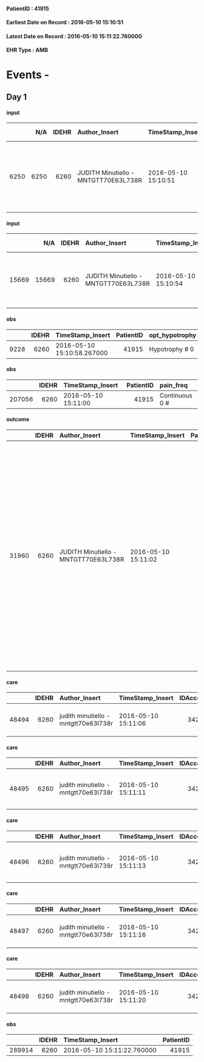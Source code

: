 
#### PatientID : 41915
#### Earliest Date on Record : 2016-05-10 15:10:51
#### Latest Date on Record : 2016-05-10 15:11:22.760000
#### EHR Type : AMB

# Events - 

## Day 1

#### input
|      |    N/A |   IDEHR | Author_Insert                        | TimeStamp_Insert    |   IDAccess | EHRType   |   PatientID |   IDDigitalSignDocument | persone_vicine   |   Unnamed: 0_y |   IDANAMNESI_MED |   Non_Rilevabile_y | Note_Non_Rilevabile_y   | opt_consapevolezza                                      | diagnosis                                                                                               |
|-----:|-------:|--------:|:-------------------------------------|:--------------------|-----------:|:----------|------------:|------------------------:|:-----------------|---------------:|-----------------:|-------------------:|:------------------------|:--------------------------------------------------------|:--------------------------------------------------------------------------------------------------------|
| 6250 |   6250 |    6260 | JUDITH Minutiello - MNTGTT70E63L738R | 2016-05-10 15:10:51 |      34258 | AMB       |       41915 |                  360687 | N/A              |           5611 |             4235 |                  0 | NR                      | Awareness of diagnosis and prognosis overestimation # 3 | 7/2014 nefrectomia sin per ca uroteliale infiltrante la pelvi renale, linfonodi locoregionali positivi. |

#### input
|       |    N/A |   IDEHR | Author_Insert                        | TimeStamp_Insert    |   IDAccess | EHRType   |   PatientID |   IDDigitalSignDocument | persone_vicine   |   Unnamed: 0_y.1 |   IDDIAGNOSI_ICD |   Non_Rilevabile_y.1 | Note_Non_Rilevabile_y.1   | I_ICD                                                  | II_ICD                                                                               | III_ICD                                                      | IV_ICD                                                                         | I_Anno   | II_Anno   | III_Anno   | IV_Anno   | I_Mese   |
|------:|-------:|--------:|:-------------------------------------|:--------------------|-----------:|:----------|------------:|------------------------:|:-----------------|-----------------:|-----------------:|---------------------:|:--------------------------|:-------------------------------------------------------|:-------------------------------------------------------------------------------------|:-------------------------------------------------------------|:-------------------------------------------------------------------------------|:---------|:----------|:-----------|:----------|:---------|
| 15669 |  15669 |    6260 | JUDITH Minutiello - MNTGTT70E63L738R | 2016-05-10 15:10:54 |      34258 | AMB       |       41915 |                  360688 | N/A              |             1230 |             1230 |                    0 | NR                        | 1890 - Tumori maligni del rene - eccetto la pelvi#2123 | 1962 - Tumori maligni secondari e non specificati dei linfonodi intraaddominali#2142 | 1985 - Tumori maligni secondari di osso e midollo osseo#2162 | 1977 - Tumori maligni secondari del fegato - specificati come metastatici#2155 | 2014#54  | 2014#54   | 2014#54    | 2014#54   | 07#07    |

#### obs
|      |   IDEHR | TimeStamp_Insert           |   PatientID | opt_hypotrophy   | opt_anxiety   | anorexia     | asthenia     | body_temp    | agitation_behavior_freq   | mood                | cognitive_state   |
|-----:|--------:|:---------------------------|------------:|:-----------------|:--------------|:-------------|:-------------|:-------------|:--------------------------|:--------------------|:------------------|
| 9228 |    6260 | 2016-05-10 15:10:58.267000 |       41915 | Hypotrophy # 0   | Anxiety # 0   | Anorexia # 0 | Moderate # 2 | Apyrexia # 0 | quiet # 0                 | irritabilit√ † # 05 | Polished # 2      |

#### obs
|        |   IDEHR | TimeStamp_Insert    |   PatientID | pain_freq      |
|-------:|--------:|:--------------------|------------:|:---------------|
| 207056 |    6260 | 2016-05-10 15:11:00 |       41915 | Continuous 0 # |

#### outcome
|       |   IDEHR | Author_Insert                        | TimeStamp_Insert    |   PatientID |   IDDigitalSignDocument |   IDPAI_VIDAS | opt_problem                                                            |   opt_problem_num | opt_obiettivo                                               |   opt_obiettivo_num | opt_stato_problema   |   opt_stato_problema_num | opt_interventi                                                                                                                                                                                                                                                                                                                                                                          |   opt_interventi_num |
|------:|--------:|:-------------------------------------|:--------------------|------------:|------------------------:|--------------:|:-----------------------------------------------------------------------|------------------:|:------------------------------------------------------------|--------------------:|:---------------------|-------------------------:|:----------------------------------------------------------------------------------------------------------------------------------------------------------------------------------------------------------------------------------------------------------------------------------------------------------------------------------------------------------------------------------------|---------------------:|
| 31960 |    6260 | JUDITH Minutiello - MNTGTT70E63L738R | 2016-05-10 15:11:02 |       41915 |                  360691 |         34019 | Alteration of comfort associated with chronic pain and / or acute # 29 |                 2 | The patient riferir√ † ¬ † a satisfactory pain control # 56 |                   1 | Open Problem # 1     |                        1 | Implementation of the IAP - Therapeutic adjustment # 441; Implementation of the IAP - Evaluation of the efficacy of the drug administration # 443; Implementation of the IAP - Administer the drugs correctly according to the prescription # 442; Counseling - Sharing with the patient the therapeutic path # 444; Counseling - Sharing with the caregiver the therapeutic path # 445 |                    2 |

#### care
|       |   IDEHR | Author_Insert                        | TimeStamp_Insert    |   IDAccess | EHRType   |   PatientID |   IDTERAPIE_OUTPAT_VIDAS |   ds_dose | opt_via_di_somm   | ds_ora          | dt_data_inizio      |   opt_pregressa |   opt_somm_terapia |   opt_estemporanea |   opt_termina |   opt_somm_in_pompa | opt_farmaco                                            |
|------:|--------:|:-------------------------------------|:--------------------|-----------:|:----------|------------:|-------------------------:|----------:|:------------------|:----------------|:--------------------|----------------:|-------------------:|-------------------:|--------------:|--------------------:|:-------------------------------------------------------|
| 48494 |    6260 | judith minutiello - mntgtt70e63l738r | 2016-05-10 15:11:06 |      34258 | amb       |       41915 |                    26097 |         1 | oral # 0 = 0      | 09 # 9; 18 # 18 | 2016-05-10 00:00:00 |               0 |                  0 |                  0 |             0 |                   0 | metoclopramide hydrochloride (10 mg plasil cpr) # 1000 |

#### care
|       |   IDEHR | Author_Insert                        | TimeStamp_Insert    |   IDAccess | EHRType   |   PatientID |   IDTERAPIE_OUTPAT_VIDAS |   ds_dose | opt_via_di_somm     | ds_ora       | dt_data_inizio      | ds_note_y    |   opt_pregressa |   opt_somm_terapia |   opt_estemporanea |   opt_termina |   opt_somm_in_pompa | opt_farmaco                                   |
|------:|--------:|:-------------------------------------|:--------------------|-----------:|:----------|------------:|-------------------------:|----------:|:--------------------|:-------------|:--------------------|:-------------|----------------:|-------------------:|-------------------:|--------------:|--------------------:|:----------------------------------------------|
| 48495 |    6260 | judith minutiello - mntgtt70e63l738r | 2016-05-10 15:11:11 |      34258 | amb       |       41915 |                    26098 |         1 | transdermal # 4 = 4 | other # 2476 | 2016-05-10 00:00:00 | every 3 days |               0 |                  0 |                  0 |             0 |                   0 | fentanyl (durogesic tts 50 mcg / hour) # 1649 |

#### care
|       |   IDEHR | Author_Insert                        | TimeStamp_Insert    |   IDAccess | EHRType   |   PatientID |   IDTERAPIE_OUTPAT_VIDAS |   ds_dose | opt_via_di_somm   | ds_ora       | dt_data_inizio      |   opt_pregressa |   opt_somm_terapia |   opt_estemporanea |   opt_termina |   opt_somm_in_pompa | opt_farmaco                                        |
|------:|--------:|:-------------------------------------|:--------------------|-----------:|:----------|------------:|-------------------------:|----------:|:------------------|:-------------|:--------------------|----------------:|-------------------:|-------------------:|--------------:|--------------------:|:---------------------------------------------------|
| 48496 |    6260 | judith minutiello - mntgtt70e63l738r | 2016-05-10 15:11:13 |      34258 | amb       |       41915 |                    26099 |         1 | oral # 0 = 0      | at need # 24 | 2016-05-10 00:00:00 |               0 |                  0 |                  0 |             0 |                   0 | acetaminophen (paracetamol 1000 mg tablets) # 1719 |

#### care
|       |   IDEHR | Author_Insert                        | TimeStamp_Insert    |   IDAccess | EHRType   |   PatientID |   IDTERAPIE_OUTPAT_VIDAS |   ds_dose | opt_via_di_somm   | ds_ora   | dt_data_inizio      |   opt_pregressa |   opt_somm_terapia |   opt_estemporanea |   opt_termina |   opt_somm_in_pompa | opt_farmaco                                     |
|------:|--------:|:-------------------------------------|:--------------------|-----------:|:----------|------------:|-------------------------:|----------:|:------------------|:---------|:--------------------|----------------:|-------------------:|-------------------:|--------------:|--------------------:|:------------------------------------------------|
| 48497 |    6260 | judith minutiello - mntgtt70e63l738r | 2016-05-10 15:11:16 |      34258 | amb       |       41915 |                    26100 |        32 | oral # 0 = 0      | 13 # 13  | 2016-05-10 00:00:00 |               0 |                  0 |                  0 |             0 |                   0 | dexamethasone (soldesam os gtt 0-2% gtt) # 1446 |

#### care
|       |   IDEHR | Author_Insert                        | TimeStamp_Insert    |   IDAccess | EHRType   |   PatientID |   IDTERAPIE_OUTPAT_VIDAS |   ds_dose | opt_via_di_somm   | ds_ora   | dt_data_inizio      |   opt_pregressa |   opt_somm_terapia |   opt_estemporanea |   opt_termina |   opt_somm_in_pompa | opt_farmaco                                     |
|------:|--------:|:-------------------------------------|:--------------------|-----------:|:----------|------------:|-------------------------:|----------:|:------------------|:---------|:--------------------|----------------:|-------------------:|-------------------:|--------------:|--------------------:|:------------------------------------------------|
| 48498 |    6260 | judith minutiello - mntgtt70e63l738r | 2016-05-10 15:11:20 |      34258 | amb       |       41915 |                    26101 |        64 | oral # 0 = 0      | 08 # 8   | 2016-05-10 00:00:00 |               0 |                  0 |                  0 |             0 |                   0 | dexamethasone (soldesam os gtt 0-2% gtt) # 1446 |

#### obs
|        |   IDEHR | TimeStamp_Insert           |   PatientID |
|-------:|--------:|:---------------------------|------------:|
| 289914 |    6260 | 2016-05-10 15:11:22.760000 |       41915 |



